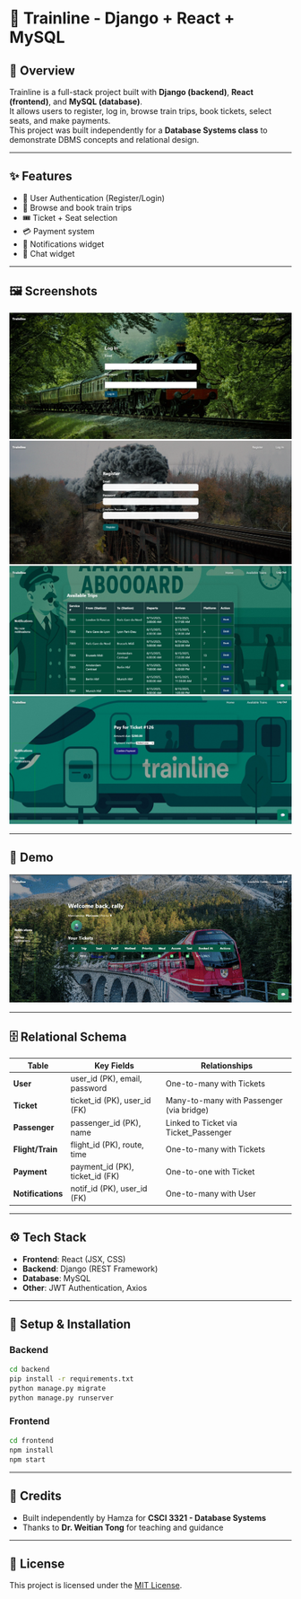 # 🚆 Trainline - Django + React + MySQL


## 📖 Overview
Trainline is a full-stack project built with **Django (backend)**, **React (frontend)**, and **MySQL (database)**.  
It allows users to register, log in, browse train trips, book tickets, select seats, and make payments.  
This project was built independently for a **Database Systems class** to demonstrate DBMS concepts and relational design.

---

## ✨ Features
- 🔑 User Authentication (Register/Login)
- 🚄 Browse and book train trips
- 🎟️ Ticket + Seat selection
- 💳 Payment system
- 🔔 Notifications widget
- 💬 Chat widget

---

## 🖼️ Screenshots
![Login](docs/traindemo-login.jpg)
![Signup](docs/traindemo-signup.jpg)
![Book a Trip](docs/tripdemo-booking.jpg)
![Payment](docs/traindemopayment.jpg)


---

## 🎥 Demo
![Trainline Demo](./Trainline-GIF.gif)

---

## 🗄️ Relational Schema
| Table             | Key Fields                        | Relationships                                |
|-------------------|-----------------------------------|----------------------------------------------|
| **User**          | user_id (PK), email, password     | One-to-many with Tickets                     |
| **Ticket**        | ticket_id (PK), user_id (FK)      | Many-to-many with Passenger (via bridge)     |
| **Passenger**     | passenger_id (PK), name           | Linked to Ticket via Ticket_Passenger        |
| **Flight/Train**  | flight_id (PK), route, time       | One-to-many with Tickets                     |
| **Payment**       | payment_id (PK), ticket_id (FK)   | One-to-one with Ticket                       |
| **Notifications** | notif_id (PK), user_id (FK)       | One-to-many with User                        |

---

## ⚙️ Tech Stack
- **Frontend**: React (JSX, CSS)
- **Backend**: Django (REST Framework)
- **Database**: MySQL
- **Other**: JWT Authentication, Axios

---

## 🚀 Setup & Installation
### Backend
```bash
cd backend
pip install -r requirements.txt
python manage.py migrate
python manage.py runserver
```

### Frontend
```bash
cd frontend
npm install
npm start
```

---

## 🙏 Credits
- Built independently by Hamza for **CSCI 3321 - Database Systems**
- Thanks to **Dr. Weitian Tong** for teaching and guidance

---

## 📜 License
This project is licensed under the [MIT License](LICENSE).
